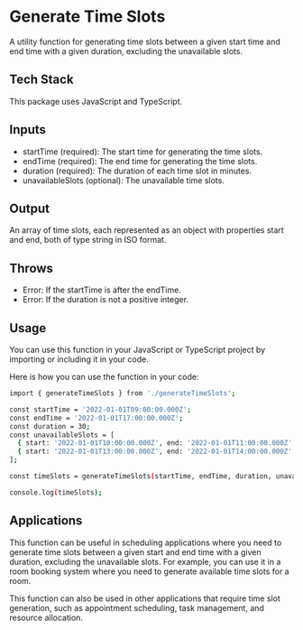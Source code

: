 # Generate Time Slots
A utility function for generating time slots between a given start time and end time with a given duration, excluding the unavailable slots.

## Tech Stack
This package uses JavaScript and TypeScript.


## Inputs

- startTime (required): The start time for generating the time slots.
- endTime (required): The end time for generating the time slots.
- duration (required): The duration of each time slot in minutes.
- unavailableSlots (optional): The unavailable time slots.

## Output

An array of time slots, each represented as an object with properties start and end, both of type string in ISO format.

## Throws
- Error: If the startTime is after the endTime.
- Error: If the duration is not a positive integer.


## Usage
You can use this function in your JavaScript or TypeScript project by importing or including it in your code.

Here is how you can use the function in your code:

```sh
import { generateTimeSlots } from './generateTimeSlots';

const startTime = '2022-01-01T09:00:00.000Z';
const endTime = '2022-01-01T17:00:00.000Z';
const duration = 30;
const unavailableSlots = [
  { start: '2022-01-01T10:00:00.000Z', end: '2022-01-01T11:00:00.000Z' },
  { start: '2022-01-01T13:00:00.000Z', end: '2022-01-01T14:00:00.000Z' },
];

const timeSlots = generateTimeSlots(startTime, endTime, duration, unavailableSlots);

console.log(timeSlots);

```

## Applications
This function can be useful in scheduling applications where you need to generate time slots between a given start and end time with a given duration, excluding the unavailable slots. For example, you can use it in a room booking system where you need to generate available time slots for a room.

This function can also be used in other applications that require time slot generation, such as appointment scheduling, task management, and resource allocation.